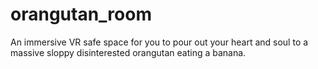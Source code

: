# orangutan_room
An immersive VR safe space for you to pour out your heart and soul to a massive sloppy disinterested orangutan eating a banana.
